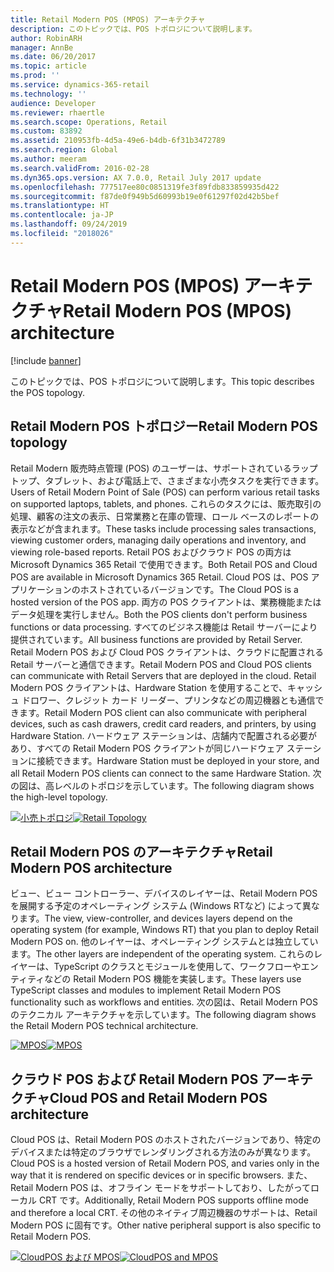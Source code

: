```yaml
---
title: Retail Modern POS (MPOS) アーキテクチャ
description: このトピックでは、POS トポロジについて説明します。
author: RobinARH
manager: AnnBe
ms.date: 06/20/2017
ms.topic: article
ms.prod: ''
ms.service: dynamics-365-retail
ms.technology: ''
audience: Developer
ms.reviewer: rhaertle
ms.search.scope: Operations, Retail
ms.custom: 83892
ms.assetid: 210953fb-4d5a-49e6-b4db-6f31b3472789
ms.search.region: Global
ms.author: meeram
ms.search.validFrom: 2016-02-28
ms.dyn365.ops.version: AX 7.0.0, Retail July 2017 update
ms.openlocfilehash: 777517ee80c0851319fe3f89fdb833859935d422
ms.sourcegitcommit: f87de0f949b5d60993b19e0f61297f02d42b5bef
ms.translationtype: HT
ms.contentlocale: ja-JP
ms.lasthandoff: 09/24/2019
ms.locfileid: "2018026"
---
```

# <a name="retail-modern-pos-mpos-architecture"></a><span data-ttu-id="3f9b6-103">Retail Modern POS (MPOS) アーキテクチャ</span><span class="sxs-lookup"><span data-stu-id="3f9b6-103">Retail Modern POS (MPOS) architecture</span></span>

[!include [banner](../includes/banner.md)]

<span data-ttu-id="3f9b6-104">このトピックでは、POS トポロジについて説明します。</span><span class="sxs-lookup"><span data-stu-id="3f9b6-104">This topic describes the POS topology.</span></span>

<a name="retail-modern-pos-topology"></a><span data-ttu-id="3f9b6-105">Retail Modern POS トポロジー</span><span class="sxs-lookup"><span data-stu-id="3f9b6-105">Retail Modern POS topology</span></span>
--------------------------

<span data-ttu-id="3f9b6-106">Retail Modern 販売時点管理 (POS) のユーザーは、サポートされているラップトップ、タブレット、および電話上で、さまざまな小売タスクを実行できます。</span><span class="sxs-lookup"><span data-stu-id="3f9b6-106">Users of Retail Modern Point of Sale (POS) can perform various retail tasks on supported laptops, tablets, and phones.</span></span> <span data-ttu-id="3f9b6-107">これらのタスクには、販売取引の処理、顧客の注文の表示、日常業務と在庫の管理、ロール ベースのレポートの表示などが含まれます。</span><span class="sxs-lookup"><span data-stu-id="3f9b6-107">These tasks include processing sales transactions, viewing customer orders, managing daily operations and inventory, and viewing role-based reports.</span></span> <span data-ttu-id="3f9b6-108">Retail POS およびクラウド POS の両方は Microsoft Dynamics 365 Retail で使用できます。</span><span class="sxs-lookup"><span data-stu-id="3f9b6-108">Both Retail POS and Cloud POS are available in Microsoft Dynamics 365 Retail.</span></span>  <span data-ttu-id="3f9b6-109">Cloud POS は、POS アプリケーションのホストされているバージョンです。</span><span class="sxs-lookup"><span data-stu-id="3f9b6-109">The Cloud POS is a hosted version of the POS app.</span></span> <span data-ttu-id="3f9b6-110">両方の POS クライアントは、業務機能またはデータ処理を実行しません。</span><span class="sxs-lookup"><span data-stu-id="3f9b6-110">Both the POS clients don't perform business functions or data processing.</span></span> <span data-ttu-id="3f9b6-111">すべてのビジネス機能は Retail サーバーにより提供されています。</span><span class="sxs-lookup"><span data-stu-id="3f9b6-111">All business functions are provided by Retail Server.</span></span> <span data-ttu-id="3f9b6-112">Retail Modern POS および Cloud POS クライアントは、クラウドに配置される Retail サーバーと通信できます。</span><span class="sxs-lookup"><span data-stu-id="3f9b6-112">Retail Modern POS and Cloud POS clients can communicate with Retail Servers that are deployed in the cloud.</span></span> <span data-ttu-id="3f9b6-113">Retail Modern POS クライアントは、Hardware Station を使用することで、キャッシュ ドロワー、クレジット カード リーダー、プリンタなどの周辺機器とも通信できます。</span><span class="sxs-lookup"><span data-stu-id="3f9b6-113">Retail Modern POS client can also communicate with peripheral devices, such as cash drawers, credit card readers, and printers, by using Hardware Station.</span></span> <span data-ttu-id="3f9b6-114">ハードウェア ステーションは、店舗内で配置される必要があり、すべての Retail Modern POS クライアントが同じハードウェア ステーションに接続できます。</span><span class="sxs-lookup"><span data-stu-id="3f9b6-114">Hardware Station must be deployed in your store, and all Retail Modern POS clients can connect to the same Hardware Station.</span></span> <span data-ttu-id="3f9b6-115">次の図は、高レベルのトポロジを示しています。</span><span class="sxs-lookup"><span data-stu-id="3f9b6-115">The following diagram shows the high-level topology.</span></span> 

<span data-ttu-id="3f9b6-116">[![小売トポロジ](./media/retail-topology-1024x606.png)](./media/retail-topology.png)</span><span class="sxs-lookup"><span data-stu-id="3f9b6-116">[![Retail Topology](./media/retail-topology-1024x606.png)](./media/retail-topology.png)</span></span>

## <a name="retail-modern-pos-architecture"></a><span data-ttu-id="3f9b6-117">Retail Modern POS のアーキテクチャ</span><span class="sxs-lookup"><span data-stu-id="3f9b6-117">Retail Modern POS architecture</span></span>
<span data-ttu-id="3f9b6-118">ビュー、ビュー コントローラー、デバイスのレイヤーは、Retail Modern POS を展開する予定のオペレーティング システム (Windows RTなど) によって異なります。</span><span class="sxs-lookup"><span data-stu-id="3f9b6-118">The view, view-controller, and devices layers depend on the operating system (for example, Windows RT) that you plan to deploy Retail Modern POS on.</span></span> <span data-ttu-id="3f9b6-119">他のレイヤーは、オペレーティング システムとは独立しています。</span><span class="sxs-lookup"><span data-stu-id="3f9b6-119">The other layers are independent of the operating system.</span></span> <span data-ttu-id="3f9b6-120">これらのレイヤーは、TypeScript のクラスとモジュールを使用して、ワークフローやエンティティなどの Retail Modern POS 機能を実装します。</span><span class="sxs-lookup"><span data-stu-id="3f9b6-120">These layers use TypeScript classes and modules to implement Retail Modern POS functionality such as workflows and entities.</span></span> <span data-ttu-id="3f9b6-121">次の図は、Retail Modern POS のテクニカル アーキテクチャを示しています。</span><span class="sxs-lookup"><span data-stu-id="3f9b6-121">The following diagram shows the Retail Modern POS technical architecture.</span></span> 

<span data-ttu-id="3f9b6-122">[![MPOS](./media/mpos.png)](./media/mpos.png)</span><span class="sxs-lookup"><span data-stu-id="3f9b6-122">[![MPOS](./media/mpos.png)](./media/mpos.png)</span></span>

## <a name="cloud-pos-and-retail-modern-pos-architecture"></a><span data-ttu-id="3f9b6-123">クラウド POS および Retail Modern POS アーキテクチャ</span><span class="sxs-lookup"><span data-stu-id="3f9b6-123">Cloud POS and Retail Modern POS architecture</span></span>
<span data-ttu-id="3f9b6-124">Cloud POS は、Retail Modern POS のホストされたバージョンであり、特定のデバイスまたは特定のブラウザでレンダリングされる方法のみが異なります。</span><span class="sxs-lookup"><span data-stu-id="3f9b6-124">Cloud POS is a hosted version of Retail Modern POS, and varies only in the way that it is rendered on specific devices or in specific browsers.</span></span> <span data-ttu-id="3f9b6-125">また、Retail Modern POS は、オフライン モードをサポートしており、したがってローカル CRT です。</span><span class="sxs-lookup"><span data-stu-id="3f9b6-125">Additionally, Retail Modern POS supports offline mode and therefore a local CRT.</span></span> <span data-ttu-id="3f9b6-126">その他のネイティブ周辺機器のサポートは、Retail Modern POS に固有です。</span><span class="sxs-lookup"><span data-stu-id="3f9b6-126">Other native peripheral support is also specific to Retail Modern POS.</span></span> 

<span data-ttu-id="3f9b6-127">[![CloudPOS および MPOS](./media/cloudpos-and-mpos.png)](./media/cloudpos-and-mpos.png)</span><span class="sxs-lookup"><span data-stu-id="3f9b6-127">[![CloudPOS and MPOS](./media/cloudpos-and-mpos.png)](./media/cloudpos-and-mpos.png)</span></span>



